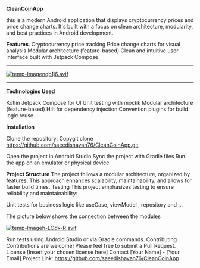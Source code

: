 






**CleanCoinApp**

this is a modern Android application that displays cryptocurrency prices and price change charts. It's built with a focus on clean architecture, modularity, and best practices in Android development.

**Features**.
Cryptocurrency price tracking
Price change charts for visual analysis
Modular architecture (feature-based)
Clean and intuitive user interface built with Jetpack Compose
________________________________________________________________________________

[![temp-Imagenqb1j6.avif](https://i.postimg.cc/d01FZ9Cv/temp-Imagenqb1j6.avif)](https://postimg.cc/XrTmTdxD)

________________________________________________________________________________

**Technologies Used**

Kotlin
Jetpack Compose for UI
Unit testing with mockk
Modular architecture (feature-based)
Hilt for dependency injection
Convention plugins for build logic reuse

**Installation**

Clone the repository:
Copygit clone https://github.com/saeedishayan76/CleanCoinApp.git

Open the project in Android Studio
Sync the project with Gradle files
Run the app on an emulator or physical device

**Project Structure**
The project follows a modular architecture, organized by features. This approach enhances scalability, maintainability, and allows for faster build times.
Testing
This project emphasizes testing to ensure reliability and maintainability:

Unit tests for business logic like useCase, viewModel , repository and ...

 The picture below shows the connection between the modules

[![temp-Imageh-LOdx-R.avif](https://i.postimg.cc/YqMwdQ0w/temp-Imageh-LOdx-R.avif)](https://postimg.cc/5j7G0Y8P)

Run tests using Android Studio or via Gradle commands.
Contributing
Contributions are welcome! Please feel free to submit a Pull Request.
License
[Insert your chosen license here]
Contact
[Your Name] - [Your Email]
Project Link: https://github.com/saeedishayan76/CleanCoinApp
